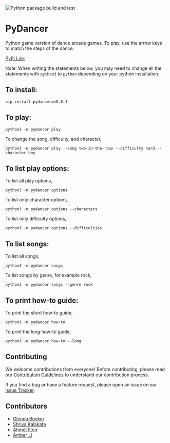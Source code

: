 ![Python package build and test](https://github.com/software-students-spring2024/3-python-package-exercise-speed/actions/workflows/build.yaml/badge.svg)

# PyDancer

Python game version of dance arcade games. To play, use the arrow keys to match the steps of the dance.

[PyPi Link](https://pypi.org/project/pydancer/0.0.1/)

Note: When writing the statements below, you may need to change all the statements with `python3` to `python` depending on your python installation. 

## To install:
`pip install pydancer==0.0.1`

## To play:
`python3 -m pydancer play`

To change the song, difficulty, and character,

`python3 -m pydancer play --song two-in-the-rain --difficulty hard --character boy`

## To list play options:
To list all play options,

`python3 -m pydancer options`

To list only character options,

`python3 -m pydancer options --characters`

To list only difficulty options,

`python3 -m pydancer options --difficulties`

## To list songs:
To list all songs,

`python3 -m pydancer songs`

To list songs by genre, for example rock,

`python3 -m pydancer songs --genre rock`

## To print how-to guide:
To print the short how-to guide,

`python3 -m pydancer how-to`

To print the long how-to guide,

`python3 -m pydancer how-to --long`


## Contributing

We welcome contributions from everyone! Before contributing, please read our [Contribution Guidelines](https://github.com/software-students-spring2024/3-python-package-exercise-speed/blob/main/CONTRIBUTING.md) to understand our contribution process.

If you find a bug or have a feature request, please open an issue on our [Issue Tracker](https://github.com/software-students-spring2024/3-python-package-exercise-speed/issues).

## Contributors
- [Glenda Boeker](https://github.com/gboeker)
- [Shriya Kalakata](https://github.com/shriyakalakata)
- [Ahmet Ilten](https://github.com/iltenahmet)
- [Amber Li](https://github.com/al6862)
